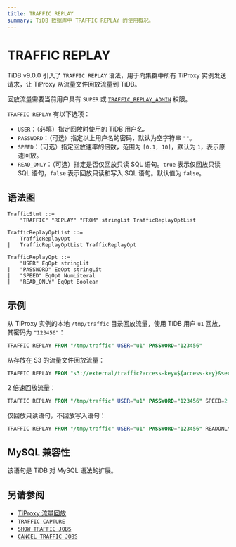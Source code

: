 ```yaml
---
title: TRAFFIC REPLAY
summary: TiDB 数据库中 TRAFFIC REPLAY 的使用概况。
---
```


# TRAFFIC REPLAY

TiDB v9.0.0 引入了 `TRAFFIC REPLAY` 语法，用于向集群中所有 TiProxy 实例发送请求，让 TiProxy 从流量文件回放流量到 TiDB。

回放流量需要当前用户具有 `SUPER` 或 [`TRAFFIC_REPLAY_ADMIN`](/privilege-management.md#动态权限) 权限。

`TRAFFIC REPLAY` 有以下选项：

- `USER`：（必填）指定回放时使用的 TiDB 用户名。
- `PASSWORD`：（可选）指定以上用户名的密码，默认为空字符串 `""`。
- `SPEED`：（可选）指定回放速率的倍数，范围为 `[0.1, 10]`，默认为 `1`，表示原速回放。
- `READ_ONLY`：（可选）指定是否仅回放只读 SQL 语句。`true` 表示仅回放只读 SQL 语句，`false` 表示回放只读和写入 SQL 语句。默认值为 `false`。

## 语法图

```ebnf+diagram
TrafficStmt ::=
    "TRAFFIC" "REPLAY" "FROM" stringLit TrafficReplayOptList

TrafficReplayOptList ::=
    TrafficReplayOpt
|   TrafficReplayOptList TrafficReplayOpt

TrafficReplayOpt ::=
    "USER" EqOpt stringLit
|   "PASSWORD" EqOpt stringLit
|   "SPEED" EqOpt NumLiteral
|   "READ_ONLY" EqOpt Boolean
```

## 示例

从 TiProxy 实例的本地 `/tmp/traffic` 目录回放流量，使用 TiDB 用户 `u1` 回放，其密码为 `"123456"`：

```sql
TRAFFIC REPLAY FROM "/tmp/traffic" USER="u1" PASSWORD="123456"
```

从存放在 S3 的流量文件回放流量：

```sql
TRAFFIC REPLAY FROM "s3://external/traffic?access-key=${access-key}&secret-access-key=${secret-access-key}" USER="u1" PASSWORD="123456"
```

2 倍速回放流量：

```sql
TRAFFIC REPLAY FROM "/tmp/traffic" USER="u1" PASSWORD="123456" SPEED=2
```

仅回放只读语句，不回放写入语句：

```sql
TRAFFIC REPLAY FROM "/tmp/traffic" USER="u1" PASSWORD="123456" READONLY=true
```

## MySQL 兼容性

该语句是 TiDB 对 MySQL 语法的扩展。

## 另请参阅

* [TiProxy 流量回放](/tiproxy/tiproxy-traffic-replay.md)
* [`TRAFFIC CAPTURE`](/sql-statements/sql-statement-traffic-capture.md)
* [`SHOW TRAFFIC JOBS`](/sql-statements/sql-statement-show-traffic-jobs.md)
* [`CANCEL TRAFFIC JOBS`](/sql-statements/sql-statement-cancel-traffic-jobs.md)
